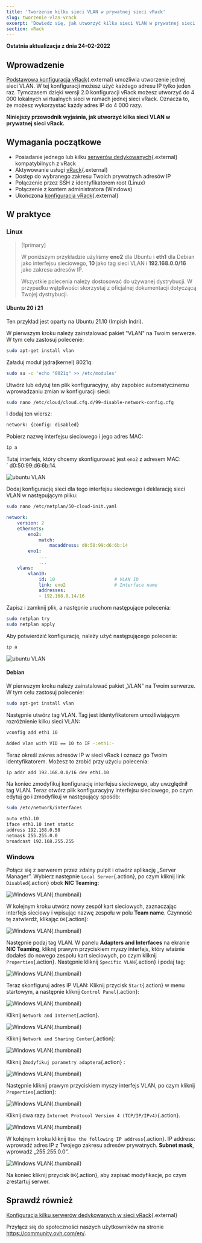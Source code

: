 ```yaml
---
title: 'Tworzenie kilku sieci VLAN w prywatnej sieci vRack'
slug: tworzenie-vlan-vrack
excerpt: 'Dowiedz się, jak utworzyć kilka sieci VLAN w prywatnej sieci vRack'
section: vRack
---
```


**Ostatnia aktualizacja z dnia 24-02-2022**

## Wprowadzenie

[Podstawowa konfiguracja vRack](https://docs.ovh.com/pl/dedicated/konfiguracja-kilku-serwerow-dedykowanych-vrack/){.external} umożliwia utworzenie jednej sieci VLAN. W tej konfiguracji możesz użyć każdego adresu IP tylko jeden raz. Tymczasem dzięki wersji 2.0 konfiguracji vRack możesz utworzyć do 4 000 lokalnych wirtualnych sieci w ramach jednej sieci vRack. Oznacza to, że możesz wykorzystać każdy adres IP do 4 000 razy.

**Niniejszy przewodnik wyjaśnia, jak utworzyć kilka sieci VLAN w prywatnej sieci vRack.**


## Wymagania początkowe

- Posiadanie jednego lub kilku [serwerów dedykowanych](https://www.ovh.pl/serwery_dedykowane/){.external} kompatybilnych z vRack
- Aktywowanie usługi [vRack](https://www.ovh.pl/rozwiazania/vrack/){.external}
- Dostęp do wybranego zakresu Twoich prywatnych adresów IP
- Połączenie przez SSH z identyfikatorem root (Linux)
- Połączenie z kontem administratora (Windows)
- Ukończona [konfiguracja vRack](https://docs.ovh.com/pl/dedicated/konfiguracja-kilku-serwerow-dedykowanych-vrack/){.external}


## W praktyce

### Linux

> [!primary]
>
> W poniższym przykładzie użyliśmy **eno2** dla Ubuntu i **eth1** dla Debian jako interfejsu sieciowego, **10** jako tag sieci VLAN i **192.168.0.0/16** jako zakresu adresów IP. 
>
> Wszystkie polecenia należy dostosować do używanej dystrybucji. W przypadku wątpliwości skorzystaj z oficjalnej dokumentacji dotyczącą Twojej dystrybucji.
>

#### Ubuntu 20 i 21

Ten przykład jest oparty na Ubuntu 21.10 (Impish Indri).

W pierwszym kroku należy zainstalować pakiet "VLAN" na Twoim serwerze. W tym celu zastosuj polecenie:

```sh
sudo apt-get install vlan
```

Załaduj moduł jądra(kernel) 8021q:

```sh
sudo su -c 'echo "8021q" >> /etc/modules'
```

Utwórz lub edytuj ten plik konfiguracyjny, aby zapobiec automatycznemu wprowadzaniu zmian w konfiguracji sieci:

```sh
sudo nano /etc/cloud/cloud.cfg.d/99-disable-network-config.cfg
```

I dodaj ten wiersz:

```sh
network: {config: disabled}
```

Pobierz nazwę interfejsu sieciowego i jego adres MAC:

```sh
ip a
```

Tutaj interfejs, który chcemy skonfigurować jest `eno2` z adresem MAC: ` d0:50:99:d6:6b:14.

![ubuntu VLAN](images/vrack3-ubuntu-01.png)

Dodaj konfigurację sieci dla tego interfejsu sieciowego i deklarację sieci VLAN w następującym pliku:

```sh
sudo nano /etc/netplan/50-cloud-init.yaml
```

```yaml
network:
    version: 2
    ethernets:
        eno2:
            match:
                macaddress: d0:50:99:d6:6b:14
        eno1:
            ...
            ...
    vlans:
        vlan10:
            id: 10                      # VLAN ID    
            link: eno2                  # Interface name
            addresses:
            - 192.168.0.14/16
```

Zapisz i zamknij plik, a następnie uruchom następujące polecenia:

```sh
sudo netplan try
sudo netplan apply
```

Aby potwierdzić konfigurację, należy użyć następującego polecenia:

```sh
ip a
```

![ubuntu VLAN](images/vrack3-ubuntu-02.png)

#### Debian

W pierwszym kroku należy zainstalować pakiet „VLAN” na Twoim serwerze. W tym celu zastosuj polecenie:

```sh
sudo apt-get install vlan
```

Następnie utwórz tag VLAN. Tag jest identyfikatorem umożliwiającym rozróżnienie kilku sieci VLAN:

```sh
vconfig add eth1 10

Added vlan with VID == 10 to IF -:eth1:-
```

Teraz określ zakres adresów IP w sieci vRack i oznacz go Twoim identyfikatorem. Możesz to zrobić przy użyciu polecenia:

```sh
ip addr add 192.168.0.0/16 dev eth1.10
```

Na koniec zmodyfikuj konfigurację interfejsu sieciowego, aby uwzględnił tag VLAN. Teraz otwórz plik konfiguracyjny interfejsu sieciowego, po czym edytuj go i zmodyfikuj w następujący sposób:

```sh
sudo /etc/network/interfaces

auto eth1.10
iface eth1.10 inet static
address 192.168.0.50
netmask 255.255.0.0
broadcast 192.168.255.255
```

### Windows

Połącz się z serwerem przez zdalny pulpit i otwórz aplikację „Server Manager”. Wybierz następnie `Local Server`{.action}, po czym kliknij link `Disabled`{.action} obok **NIC Teaming**:

![Windows VLAN](images/vrack2-windows-01.png){.thumbnail}

W kolejnym kroku utwórz nowy zespół kart sieciowych, zaznaczając interfejs sieciowy i wpisując nazwę zespołu w polu **Team name**. Czynność tę zatwierdź, klikając `OK`{.action}:

![Windows VLAN](images/vrack2-windows-02.png){.thumbnail}

Następnie podaj tag VLAN. W panelu **Adapters and Interfaces** na ekranie **NIC Teaming**, kliknij prawym przyciskiem myszy interfejs, który właśnie dodałeś do nowego zespołu kart sieciowych, po czym kliknij `Properties`{.action}. Następnie kliknij `Specific VLAN`{.action} i podaj tag:

![Windows VLAN](images/vrack2-windows-03.png){.thumbnail}

Teraz skonfiguruj adres IP VLAN: Kliknij przycisk `Start`{.action} w menu startowym, a następnie kliknij `Control Panel`{.action}:

![Windows VLAN](images/vrack2-windows-04.png){.thumbnail}

Kliknij `Network and Internet`{.action}.

![Windows VLAN](images/vrack2-windows-05.png){.thumbnail}

Kliknij `Network and Sharing Center`{.action}:

![Windows VLAN](images/vrack2-windows-06.png){.thumbnail}

Kliknij `Zmodyfikuj parametry adaptera`{.action} :

![Windows VLAN](images/vrack2-windows-07.png){.thumbnail}

Następnie kliknij prawym przyciskiem myszy interfejs VLAN, po czym kliknij `Properties`{.action}:

![Windows VLAN](images/vrack2-windows-08.png){.thumbnail}

Kliknij dwa razy `Internet Protocol Version 4 (TCP/IP/IPv4)`{.action}.

![Windows VLAN](images/vrack2-windows-09.png){.thumbnail}

W kolejnym kroku kliknij `Use the following IP address`{.action}. IP address: wprowadź adres IP z Twojego zakresu adresów prywatnych. **Subnet mask**, wprowadź „255.255.0.0”.

![Windows VLAN](images/vrack2-windows-10.png){.thumbnail}

Na koniec kliknij przycisk `OK`{.action}, aby zapisać modyfikacje, po czym zrestartuj serwer.

## Sprawdź również

[Konfiguracja kilku serwerów dedykowanych w sieci vRack](https://docs.ovh.com/pl/dedicated/konfiguracja-kilku-serwerow-dedykowanych-vrack/){.external}

Przyłącz się do społeczności naszych użytkowników na stronie <https://community.ovh.com/en/>.